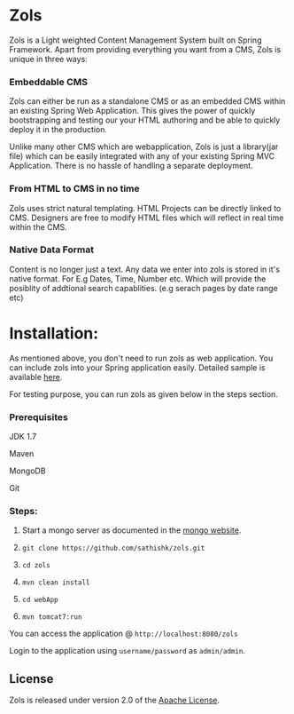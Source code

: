 Zols
====

Zols is a Light weighted Content Management System built on Spring Framework. Apart from providing everything you want from a CMS, Zols is unique in three ways:

### Embeddable CMS
Zols can either be run as a standalone CMS or as an embedded CMS within an existing Spring Web Application. This gives the power of quickly bootstrapping and testing our your HTML authoring and be able to quickly deploy it in the production. 

Unlike many other CMS which are webapplication, Zols is just a library(jar file) which can be easily integrated with any of your existing Spring MVC Application. 
There is no hassle of handling a separate deployment. 

### From HTML to CMS in no time
Zols uses strict natural templating. HTML Projects can be directly linked to CMS. Designers are free to modify HTML files which will reflect in real time within the CMS.

### Native Data Format
Content is no longer just a text. Any data we enter into zols is stored in it's native format. For E.g Dates, Time, Number etc. Which will provide the posiblity of addtional search capablities. (e.g serach pages by date range etc)

Installation:
==========

As mentioned above, you don't need to run zols as web application. You can include zols into your Spring application easily. Detailed sample is available [here][].

For testing purpose, you can run zols as given below in the steps section.

### Prerequisites
JDK 1.7

Maven

MongoDB

Git

### Steps:
1) Start a mongo server as documented in the [mongo website][]. 

2) `git clone https://github.com/sathishk/zols.git`

3) `cd zols`

4) `mvn clean install`

5) `cd webApp`

6) `mvn tomcat7:run`

You can access the application @ `http://localhost:8080/zols`

Login to the application using `username/password` as `admin/admin`.

## License
Zols is released under version 2.0 of the [Apache License][].

[here]:https://github.com/sathishk/zols-sample
[mongo website]: https://www.mongodb.org/
[Apache License]: http://www.apache.org/licenses/LICENSE-2.0

